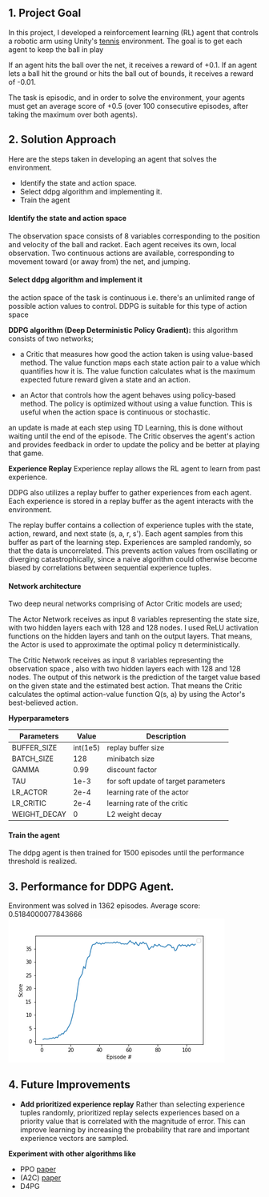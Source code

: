 ## 1. Project Goal

In this project, I developed a reinforcement learning (RL) agent that controls a robotic arm using Unity's [tennis](https://github.com/Unity-Technologies/ml-agents/blob/master/docs/Learning-Environment-Examples.md#tennis) environment. The goal is to get each agent to keep the ball in play

If an agent hits the ball over the net, it receives a reward of +0.1. If an agent lets a ball hit the ground or hits the ball out of bounds, it receives a reward of -0.01.

The task is episodic, and in order to solve the environment, your agents must get an average score of +0.5 (over 100 consecutive episodes, after taking the maximum over both agents).

## 2. Solution Approach
Here are the steps taken in developing an agent that solves the environment.

* Identify the state and action space.
* Select ddpg algorithm and implementing it.
* Train the agent

#### Identify the state and action space
The observation space consists of 8 variables corresponding to the position and velocity of the ball and racket. Each agent receives its own, local observation. Two continuous actions are available, corresponding to movement toward (or away from) the net, and jumping.

#### Select ddpg algorithm and implement it
the action space of the task is continuous i.e. there's an unlimited range of possible action values to control. DDPG is suitable for this type of action space

**DDPG algorithm (Deep Deterministic Policy Gradient):**
this algorithm consists of two networks;
- a Critic that measures how good the action taken is using value-based method. The value function maps each state action pair to a value which quantifies how it is. The value function calculates what is the maximum expected future reward given a state and an action.

- an Actor that controls how the agent behaves using policy-based method.  The policy is optimized without using a value function. This is useful when the action space is continuous or stochastic.

an update is made at each step using TD Learning, this is done without waiting until the end of the episode. The Critic observes the agent's action and provides feedback in order to update the policy and be better at playing that game.
    
    
**Experience Replay**
Experience replay allows the RL agent to learn from past experience.

DDPG also utilizes a replay buffer to gather experiences from each agent. Each experience is stored in a replay buffer as the agent interacts with the environment. 

The replay buffer contains a collection of experience tuples with the state, action, reward, and next state (s, a, r, s'). Each agent samples from this buffer as part of the learning step. Experiences are sampled randomly, so that the data is uncorrelated. This prevents action values from oscillating or diverging catastrophically, since a naive algorithm could otherwise become biased by correlations between sequential experience tuples.

#### Network architecture

Two deep neural networks comprising of Actor Critic models are used;

The Actor Network receives as input 8 variables representing the state size, with two hidden layers each with 128 and 128 nodes. I used ReLU activation functions on the hidden layers and tanh on the output layers. That means, the Actor is used to approximate the optimal policy π deterministically.

The Critic Network receives as input 8 variables representing the observation space , also with two hidden layers each with 128 and 128 nodes.
The output of this network is the prediction of the target value based on the given state and the estimated best action.
That means the Critic calculates the optimal action-value function Q(s, a) by using the Actor's best-believed action.

**Hyperparameters** 

 Parameters | Value | Description
----------- | ----- | -----------
BUFFER_SIZE | int(1e5) | replay buffer size
BATCH_SIZE | 128 | minibatch size
GAMMA | 0.99 | discount factor
TAU | 1e-3 | for soft update of target parameters
LR_ACTOR | 2e-4 | learning rate of the actor
LR_CRITIC | 2e-4 | learning rate of the critic
WEIGHT_DECAY | 0 | L2 weight decay

#### Train the agent 
The ddpg agent is then trained for 1500 episodes until the performance threshold is realized.  

## 3. Performance for DDPG Agent.
Environment was solved in 1362 episodes. Average score: 0.5184000077843666
![alt text](https://github.com/Jaydeemourg/DeepRL_Continuous_Control/blob/main/score_per_episode_plot.png)

## 4. Future Improvements 
- **Add prioritized experience replay**  Rather than selecting experience tuples randomly, prioritized replay selects experiences based on a priority value that is correlated with the magnitude of error. This can improve learning by increasing the probability that rare and important experience vectors are sampled.


**Experiment with other algorithms like**
- PPO [paper](https://arxiv.org/abs/1707.06347) 
- (A2C) [paper](https://arxiv.org/abs/1602.01783v2)
- D4PG
